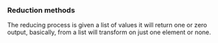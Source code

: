 ### Reduction methods


The reducing process is given a list of values it will return one or zero output, basically, from a list will transform on just one element or none. 
